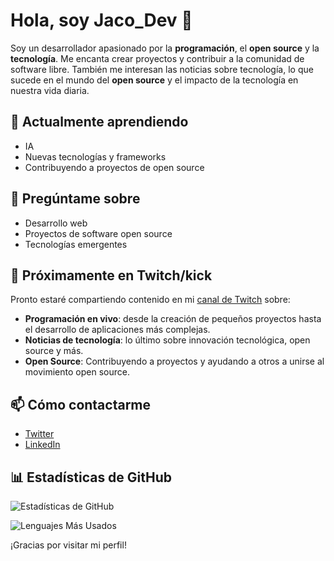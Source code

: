 # Hola, soy Jaco_Dev 👋

Soy un desarrollador apasionado por la **programación**, el **open source** y la **tecnología**. Me encanta crear proyectos y contribuir a la comunidad de software libre. También me interesan las noticias sobre tecnología, lo que sucede en el mundo del **open source** y el impacto de la tecnología en nuestra vida diaria.



## 🌱 Actualmente aprendiendo

- IA
- Nuevas tecnologías y frameworks
- Contribuyendo a proyectos de open source

## 💬 Pregúntame sobre

- Desarrollo web
- Proyectos de software open source
- Tecnologías emergentes

## 🎥 Próximamente en Twitch/kick

Pronto estaré compartiendo contenido en mi [canal de Twitch]([enlace_a_tu_twitch](https://www.twitch.tv/jaco_dev)) sobre:

- **Programación en vivo**: desde la creación de pequeños proyectos hasta el desarrollo de aplicaciones más complejas.
- **Noticias de tecnología**: lo último sobre innovación tecnológica, open source y más.
- **Open Source**: Contribuyendo a proyectos y ayudando a otros a unirse al movimiento open source.

## 📫 Cómo contactarme

- [Twitter](https://x.com/Jaco_Dev)
- [LinkedIn](https://www.linkedin.com/in/jacoher/)

## 📊 Estadísticas de GitHub

![Estadísticas de GitHub](https://github-readme-stats.vercel.app/api?username=jacoher&show_icons=true&theme=radical&hide=prs,issues)
  
![Lenguajes Más Usados](https://github-readme-stats.vercel.app/api/top-langs/?username=jacoher&layout=compact&theme=radical)


¡Gracias por visitar mi perfil!
